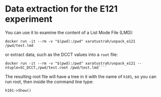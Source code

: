 # Data extraction for the E121 experiment

You can use it to examine the content of a List Mode File (LMD):

```
docker run -it --rm -v "$(pwd):/pwd" xaratustrah/unpack_e121 /pwd/test.lmd
```

or extract data, such as the DCCT values into a `root` file:

```
docker run -it --rm -v "$(pwd):/pwd" xaratustrah/unpack_e121 --ntuple=SC_DCCT,/pwd/test.root /pwd/test.lmd````
```

The resulting root file will have a tree in it with the name of `h101`, so you can run root, then inside the command line type:

```
h101->Show()
```
